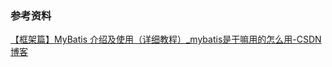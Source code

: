 

### 参考资料

[【框架篇】MyBatis 介绍及使用（详细教程）_mybatis是干嘛用的怎么用-CSDN博客](https://blog.csdn.net/m0_64338546/article/details/132153390)

